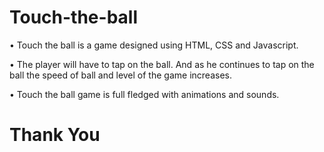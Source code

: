 # Touch-the-ball

• Touch the ball is a game designed using HTML, CSS and Javascript. 

• The player will have to tap on the ball. And as he continues to tap on the ball the speed of ball and level of the game increases.

• Touch the ball game is full fledged with animations and sounds.


# Thank You
